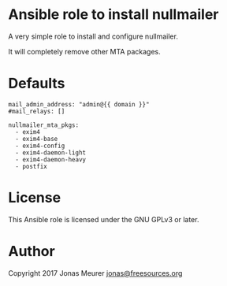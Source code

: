 # Ansible role to install nullmailer

A very simple role to install and configure nullmailer.

It will completely remove other MTA packages.

# Defaults

```
mail_admin_address: "admin@{{ domain }}"
#mail_relays: []

nullmailer_mta_pkgs:
  - exim4
  - exim4-base
  - exim4-config
  - exim4-daemon-light
  - exim4-daemon-heavy
  - postfix
```

# License

This Ansible role is licensed under the GNU GPLv3 or later.

# Author

Copyright 2017 Jonas Meurer <jonas@freesources.org>
